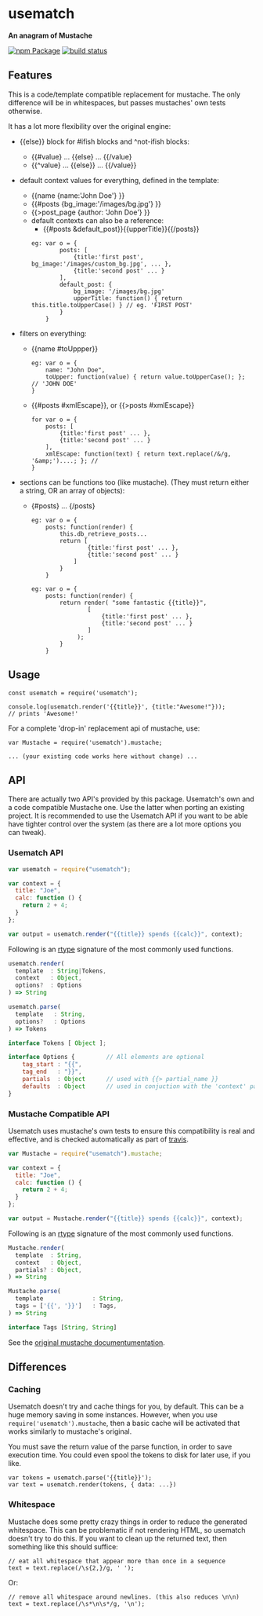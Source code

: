 # usematch

**An anagram of Mustache**

[![npm Package](https://img.shields.io/npm/v/usematch.svg)](https://www.npmjs.org/package/usematch)
[![build status](https://secure.travis-ci.org/cmroanirgo/usematch.svg)](http://travis-ci.org/cmroanirgo/usematch)


## Features
This is a code/template compatible replacement for mustache. The only difference will be in whitespaces, but passes mustaches' own tests otherwise.


It has a lot more flexibility over the original engine:

- {{else}} block for #ifish blocks and ^not-ifish blocks:
	+ {{#value} ... {{else} ... {{/value} 
  	+ {{^value}  ... {{else}} ... {{/value}}

- default context values for everything, defined in the template:
	+ {{name {name:'John Doe'} }}
	+ {{#posts {bg_image:'/images/bg.jpg'} }}
	+ {{>post_page {author: 'John Doe'} }}

	- default contexts can also be a reference:
		+ {{#posts &default_post}}{{upperTitle}}{{/posts}}
		```
		eg: var o = {
				posts: [
					{title:'first post', bg_image:'/images/custom_bg.jpg', ... },
					{title:'second post' ... }
				],
				default_post: {
					bg_image: '/images/bg.jpg'
					upperTitle: function() { return this.title.toUpperCase() } // eg. 'FIRST POST'
				}
			}
		```
- filters on everything:
	+ {{name #toUppper}}
		```
		eg: var o = {
			name: "John Doe",
			toUpper: function(value) { return value.toUpperCase(); }; // 'JOHN DOE'
		}
		```

	+ {{#posts #xmlEscape}}, or {{>posts #xmlEscape}}
		```
		for var o = {
			posts: [
				{title:'first post' ... },
				{title:'second post' ... }
			],
			xmlEscape: function(text) { return text.replace(/&/g, '&amp;')....; }; // 
		}
		```

- sections can be functions too (like mustache). (They must return either a string, OR an array of objects):
	+ {#posts} ... {/posts}
	 	```
	 	eg: var o = {
			posts: function(render) {
				this.db_retrieve_posts...
				return [
						{title:'first post' ... },
						{title:'second post' ... }
					] 
				}
	 		}
	 	```

	 	```
	 	eg: var o = {
			posts: function(render) {
				return render( "some fantastic {{title}}", 
						[			
							{title:'first post' ... },
							{title:'second post' ... }
						] 					
					 );
				}
	 		}
	 	```

## Usage

```
const usematch = require('usematch');

console.log(usematch.render('{{title}}', {title:"Awesome!"})); 
// prints 'Awesome!'
```


For a complete 'drop-in' replacement api of mustache, use:

```
var Mustache = require('usematch').mustache;

... (your existing code works here without change) ...
```

## API

There are actually two API's provided by this package. Usematch's own and a code compatible Mustache one. Use the latter when porting an existing project. It is recommended to use the Usematch API if you want to be able have tighter control over the system (as there are a lot more options you can tweak).

### Usematch API

```js
var usematch = require("usematch");

var context = {
  title: "Joe",
  calc: function () {
    return 2 + 4;
  }
};

var output = usematch.render("{{title}} spends {{calc}}", context);
```

Following is an [rtype](https://git.io/rtype) signature of the most commonly used functions.

```js
usematch.render(
  template  : String|Tokens,
  context   : Object,
  options?  : Options
) => String

usematch.parse(
  template   : String,
  options?   : Options
) => Tokens

interface Tokens [ Object ];

interface Options { 		// All elements are optional
	tag_start : "{{",
	tag_end   : "}}",
	partials  : Object 		// used with {{> partial_name }}
	defaults  : Object 		// used in conjuction with the 'context' parameter of render()
}
```



### Mustache Compatible API

Usematch uses mustache's own tests to ensure this compatibility is real and effective, and is checked automatically as part of [travis](https://travis-ci.org/cmroanirgo/usematch).

```js
var Mustache = require("usematch").mustache;

var context = {
  title: "Joe",
  calc: function () {
    return 2 + 4;
  }
};

var output = Mustache.render("{{title}} spends {{calc}}", context);
```

Following is an [rtype](https://git.io/rtype) signature of the most commonly used functions.

```js
Mustache.render(
  template  : String,
  context   : Object,
  partials? : Object,
) => String

Mustache.parse(
  template              : String,
  tags = ['{{', '}}']   : Tags,
) => String

interface Tags [String, String]
```

See the [original mustache documentumentation](https://github.com/janl/mustache.js).

## Differences

### Caching
Usematch doesn't try and cache things for you, by default. This can be a huge memory saving in some instances. However, when you use `require('usematch').mustache`, then a basic cache will be activated that works similarly to mustache's original.

You must save the return value of the parse function, in order to save execution time. You could even spool the tokens to disk for later use, if you like.

```
var tokens = usematch.parse('{{title}}');
var text = usematch.render(tokens, { data: ...})
```

### Whitespace
Mustache does some pretty crazy things in order to reduce the generated whitespace. This can be problematic if not rendering HTML, so usematch doesn't try to do this. If you want to clean up the returned text, then something like this should suffice:

```
// eat all whitespace that appear more than once in a sequence
text = text.replace(/\s{2,}/g, ' '); 
```

Or:

```
// remove all whitespace around newlines. (this also reduces \n\n)
text = text.replace(/\s*\n\s*/g, '\n'); 
```

